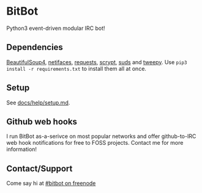 # BitBot
Python3 event-driven modular IRC bot!

## Dependencies
[BeautifulSoup4](https://pypi.python.org/pypi/beautifulsoup4), [netifaces](https://pypi.org/project/netifaces/), [requests](https://pypi.org/project/requests/), [scrypt](https://pypi.python.org/pypi/scrypt), [suds](https://pypi.python.org/pypi/suds-jurko) and [tweepy](https://pypi.org/project/tweepy/). Use `pip3 install -r requirements.txt` to install them all at once.

## Setup
See [docs/help/setup.md](docs/help/setup.md).

## Github web hooks
I run BitBot as-a-serivce on most popular networks and offer github-to-IRC web hook notifications for free to FOSS projects. Contact me for more information!

## Contact/Support
Come say hi at [#bitbot on freenode](https://webchat.freenode.net/?channels=#bitbot)
